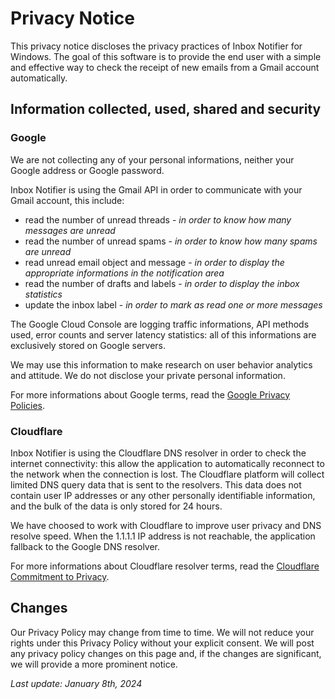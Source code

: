 # Privacy Notice

This privacy notice discloses the privacy practices of Inbox Notifier for Windows. The goal of this software is to provide the end user with a simple and effective way to check the receipt of new emails from a Gmail account automatically.

## Information collected, used, shared and security

### Google
We are not collecting any of your personal informations, neither your Google address or Google password.

Inbox Notifier is using the Gmail API in order to communicate with your Gmail account, this include:
- read the number of unread threads - *in order to know how many messages are unread*
- read the number of unread spams - *in order to know how many spams are unread*
- read unread email object and message - *in order to display the appropriate informations in the notification area*
- read the number of drafts and labels - *in order to display the inbox statistics*
- update the inbox label - *in order to mark as read one or more messages*

The Google Cloud Console are logging traffic informations, API methods used, error counts and server latency statistics: all of this informations are exclusively stored on Google servers.

We may use this information to make research on user behavior analytics and attitude. We do not disclose your private personal information.

For more informations about Google terms, read the [Google Privacy Policies](https://www.google.fr/intl/en/policies/privacy).

### Cloudflare
Inbox Notifier is using the Cloudflare DNS resolver in order to check the internet connectivity: this allow the application to automatically reconnect to the network when the connection is lost. The Cloudflare platform will collect limited DNS query data that is sent to the resolvers. This data does not contain user IP addresses or any other personally identifiable information, and the bulk of the data is only stored for 24 hours.

We have choosed to work with Cloudflare to improve user privacy and DNS resolve speed. When the 1.1.1.1 IP address is not reachable, the application fallback to the Google DNS resolver.

For more informations about Cloudflare resolver terms, read the [Cloudflare Commitment to Privacy](https://developers.cloudflare.com/1.1.1.1/commitment-to-privacy/).

## Changes

Our Privacy Policy may change from time to time. We will not reduce your rights under this Privacy Policy without your explicit consent. We will post any privacy policy changes on this page and, if the changes are significant, we will provide a more prominent notice.

*Last update: January 8th, 2024*
